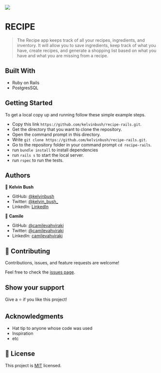 ![](https://img.shields.io/badge/Microverse-blueviolet)

# RECIPE

> The Recipe app keeps track of all your recipes, ingredients, and inventory. It will allow you to save ingredients,
> keep track of what you have, create recipes, and generate a shopping list based on what you have and what you are
> missing from a recipe.

## Built With

- Ruby on Rails
- PostgresSQL

## Getting Started

To get a local copy up and running follow these simple example steps.

- Copy this link `https://github.com/kelvinbush/recipe-rails.git`.
- Get the directory that you want to clone the repository.
- Open the command prompt in this directory.
- Write `git clone https://github.com/kelvinbush/recipe-rails.git`.
- Go to the repository folder in your command prompt `cd recipe-rails`.
- run `bundle install` to install dependencies
- run `rails s` to start the local server.
- run `rspec` to run the tests.

## Authors

👤 **Kelvin Bush**

- GitHub: [@kelvinbush](https://github.com/kelvinbush)
- Twitter: [@kelvin_bush_](https://twitter.com/kelvin_bush_)
- LinkedIn: [LinkedIn](https://www.linkedin.com/in/kelvin-wachiye-04b469173/)

👤 **Camile**

- GitHub: [@camilevahviraki](https://github.com/camilevahviraki)
- Twitter: [@camilevahviraki](https://twitter.com/CamileVahviraki)
- LinkedIn: [camilevahviraki](https://www.linkedin.com/in/camile-vahviraki)

## 🤝 Contributing

Contributions, issues, and feature requests are welcome!

Feel free to check the [issues page](../../issues/).

## Show your support

Give a ⭐️ if you like this project!

## Acknowledgments

- Hat tip to anyone whose code was used
- Inspiration
- etc

## 📝 License

This project is [MIT](./MIT.md) licensed.